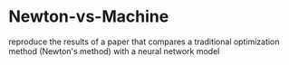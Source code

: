 # Newton-vs-Machine
reproduce the results of a paper that compares a traditional optimization method (Newton's method) with a neural network model
